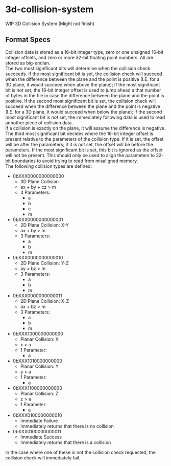 # 3d-collision-system
WIP 3D Collision System (Might not finish)<br>
## Format Specs
Collision data is stored as a 16-bit integer type, zero or one unsigned 16-bit integer offsets, and zero or more 32-bit floating point numbers. All are stored as big-endian.  
The two most significant bits will determine when the collision check succeeds. If the most significant bit is set, the collision check will succeed when the difference between the plane and the point is positive (I.E. for a 3D plane, it would succeed when above the plane); if the most significant bit is *not* set, the 16-bit integer offset is used to jump ahead a that number of bytes in the file in case the difference between the plane and the point is positive. If the second most significant bit is set, the collision check will succeed when the difference between the plane and the point is negative (I.E. for a 3D plane, it would succeed when below the plane); if the second most significant bit is *not* set, the immediately following data is used to read annother piece of collision data.  
If a collision is exactly on the plane, it will assume the difference is negative.  
The third most significant bit decides where the 16-bit integer offset is present relative to the parameters of the collision type. If it is set, the offset will be after the parameters; if it is not set, the offset will be before the parameters. If the most significant bit is set, this bit is ignored as the offset will not be present. This should only be used to align the parameters to 32-bit boundaries to avoid trying to read from misaligned memory.  
The following collision types are defined:
- 0bXXX0000000000000
  - 3D Plane Collision
  - ax + by + cz > m
  - 4 Parameters:
    - a
    - b
    - c
    - m
- 0bXXX0000000000001
  - 2D Plane Collision: X-Y
  - ax + by > m
  - 3 Parameters:
    - a
    - b
    - m
- 0bXXX0000000000010
  - 2D Plane Collision: Y-Z
  - ay + bz > m
  - 3 Parameters:
    - a
    - b
    - m
- 0bXXX0000000000011
  - 2D Plane Collision: X-Z
  - ax + bz > m
  - 3 Parameters:
    - a
    - b
    - m
- 0bXXX1000000000000
  - Planar Collision: X
  - x > a
  - 1 Parameter:
    - a
- 0bXXX1010000000000
  - Planar Collision: Y
  - y > a
  - 1 Parameter:
    - a
- 0bXXX1100000000000
  - Planar Collision: Z
  - z > a
  - 1 Parameter:
    - a
- 0bXXX0100000000010
  - Immediate Failure
  - Immediately returns that there is no collision
- 0bXXX0100000000011
  - Immediate Success
  - Immediately returns that there is a collision
 

In the case where one of these is not the collision check requested, the collision check will immediately fail.
